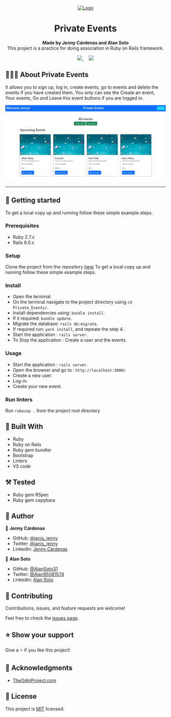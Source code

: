 
<p align="center">
  <a href="https://github.com/jcy2704/oop-ruby">
    <img src="https://res.cloudinary.com/growsurf-prod/image/upload/v1582211139/production/gnysw2objzekbagrqiax.png" alt="Logo" width="350" height="70">
  </a>
</p>

<h1 align="center">Private Events</h1>

<p align="center">
  <strong>Made by Jenny Cárdenas  and Alan Soto</strong>
  <br>
   This project is a practice for doing association in Ruby on Rails framework.
</p>

<p align="center">
  <a href="https://github.com/janis-jenny/Private-Events/issues">
    <img src="https://img.shields.io/badge/REPORT%20A%20BUG-purple?style=for-the-badge">
  </a>
   ‎ ‎ ‎ ‎
  <a href="https://github.com/janis-jenny/Private-Events/issues">
    <img src="https://img.shields.io/badge/Request%20a%20feature-purple?style=for-the-badge">
  </a>
</p>



## 👩🏼‍💻 About Private Events

It allows you to sign up, log in, create events, go to events and delete the events if you have created them. You only can see the Create an event, Your events, Go and Leave this event buttons if you are logged in.<br>


![screenshot](/Screenshot.jpg)

<hr>


## 🤖 Getting started

To get a local copy up and running follow these simple example steps.

### Prerequisites

- Ruby 2.7.x
- Rails 6.0.x

### Setup

Clone the project from the repository [here](https://github.com/janis-jenny/Private-Events.git)
To get a local copy up and running follow these simple example steps.

### Install

- Open the terminal.
- On the terminal navigate to the project directory using `cd Private_Events/`.
- Install dependencies using: `bundle install`.
- If it required: `bundle update`.
- Migrate the database: `rails db:migrate`.
- If required run: `yarn install`, and repeate the step 4.
- Start the application : `rails server`.
- To Stop the application : Create a user and the events.

### Usage

- Start the application : `rails server`.
- Open the browser and go to : `http://localhost:3000/`
- Create a new user.
- Log-in.
- Create your new event.

### Run linters

Run `rubocop .` from the project root directory


## 🔧 Built With

- Ruby
- Ruby on Rails
- Ruby gem bundler
- Bootstrap
- Linters
- VS code


## ⚒️ Tested 

- Ruby gem RSpec
- Ruby gem capybara


## 👥 Author

👤 **Jenny Cárdenas**

- GitHub: [@janis_jenny](https://github.com/janis-jenny)
- Twitter: [@janis_jenny](https://twitter.com/janis_jenny)
- LinkedIn: [Jenny Càrdenas](https://www.linkedin.com/in/paolajenny)

👤 **Alan Soto**

- GitHub: [@AlanSoto31](https://github.com/AlanSoto31)
- Twitter: [@Alan95081574](https://twitter.com/Alan95081574)
- LinkedIn: [Alan Soto](https://www.linkedin.com/in/alan-soto-valle-b9a0511aa/)


## 🤝 Contributing

Contributions, issues, and feature requests are welcome!

Feel free to check the [issues page](https://github.com/janis-jenny/Private-Events/issues).


## ⭐ Show your support

Give a ⭐️ if you like this project!


## 📌 Acknowledgments

- [TheOdinProject.com](https://www.theodinproject.com/courses/ruby-on-rails/lessons/associations)



## 📝 License

This project is [MIT](https://opensource.org/licenses/MIT) licensed.